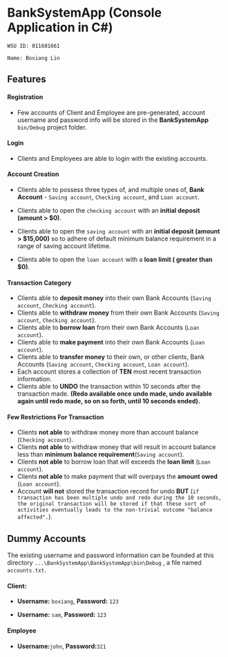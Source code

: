 # BankSystemApp (Console Application in C#)

`WSU ID: 011601661`

`Name: Boxiang Lin`

## Features

#### Registration

- Few accounts of Client and Employee are pre-generated, account username and password info will be stored in the **BankSystemApp** `bin/Debug` project folder.

  

#### Login	

- Clients and Employees are able to login with the existing accounts.

  

#### Account Creation

- Clients able to possess three types of, and multiple ones of, **Bank Account** - `Saving account`, `Checking account`, and `Loan account`.

- Clients able to open the `checking account` with an **initial deposit (amount > $0)**.
- Clients able to open the `saving account` with an **initial deposit (amount > $15,000)** so to adhere of default minimum balance requirement in a range of saving account lifetime.
- Clients able to open the `loan account` with a **loan limit ( greater than $0)**.



#### Transaction Category

- Clients able to **deposit money** into their own Bank Accounts (`Saving account`, `Checking account`).
- Clients able to **withdraw money** from their own Bank Accounts (`Saving account`, `Checking account`).
- Clients able to **borrow loan** from their own Bank Accounts (`Loan account`).
- Clients able to **make payment** into their own Bank Accounts (`Loan account`).
- Clients able to **transfer money** to their own, or other clients, Bank Accounts (`Saving account`, `Checking account`, `Loan account`).
- Each account stores a collection of **TEN** most recent transaction information. 
- Clients able to **UNDO** the transaction within 10 seconds after the transaction made. **(Redo available once undo made, undo available again until redo made, so on so forth, until 10 seconds ended).**



#### Few Restrictions For Transaction

- Clients **not able** to withdraw money more than account balance (`Checking account`).
- Clients **not able** to withdraw money that will result in account balance less than **minimum balance requirement**(`Saving account`).
- Clients **not able** to borrow loan that will exceeds the **loan limit** (`Loan account`).
- Clients **not able** to make payment that will overpays the **amount owed** (`Loan account`).
- Account **will not** stored the transaction record for undo **BUT** (`if transaction has been multiple undo and redo during the 10 seconds, the original transaction will be stored if that these sort of activities eventually leads to the non-trivial outcome "balance affected".`).



## Dummy Accounts

The existing username and password information can be founded at this directory `...\BankSystemApp\BankSystemApp\bin\Debug` , a file named `accounts.txt`.

#### Client:

- **Username:** `boxiang`, **Password:** `123`

- **Username:** `sam`, **Password:** `123`

  

#### Employee

- **Username:**`john`, **Password:**`321`





